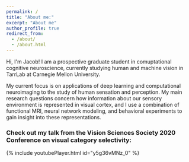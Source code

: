 ```yaml
---
permalink: /
title: "About me:"
excerpt: "About me"
author_profile: true
redirect_from:
  - /about/
  - /about.html
---
```


Hi, I'm Jacob! I am a prospective graduate student in comuptational cognitive neuroscience, currently studying human and machine vision in TarrLab at Carnegie Mellon University.


My current focus is on applications of deep learning and computational neuroimaging to the study of human sensation and perception. My main research questions concern how information about our sensory environment is represented in visual cortex, and I use a combination of functional MRI, neural network modeling, and behavioral experiments to gain insight into these representations.


### Check out my talk from the Vision Sciences Society 2020 Conference on visual category selectivity:

{% include youtubePlayer.html id="y5g36vMNz_0" %}
